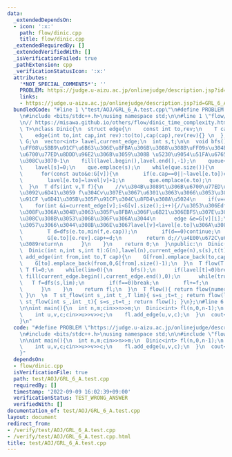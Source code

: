 ```yaml
---
data:
  _extendedDependsOn:
  - icon: ':x:'
    path: flow/dinic.cpp
    title: flow/dinic.cpp
  _extendedRequiredBy: []
  _extendedVerifiedWith: []
  _isVerificationFailed: true
  _pathExtension: cpp
  _verificationStatusIcon: ':x:'
  attributes:
    '*NOT_SPECIAL_COMMENTS*': ''
    PROBLEM: https://judge.u-aizu.ac.jp/onlinejudge/description.jsp?id=GRL_6_A
    links:
    - https://judge.u-aizu.ac.jp/onlinejudge/description.jsp?id=GRL_6_A
  bundledCode: "#line 1 \"test/AOJ/GRL_6_A.test.cpp\"\n#define PROBLEM \"https://judge.u-aizu.ac.jp/onlinejudge/description.jsp?id=GRL_6_A\"\
    \n#include <bits/stdc++.h>\nusing namespace std;\n\n#line 1 \"flow/dinic.cpp\"\
    \n// https://misawa.github.io/others/flow/dinic_time_complexity.html\ntemplate<typename\
    \ T>\nclass Dinic{\n  struct edge{\n    const int to,rev;\n    T cap;\n    edge(){}\n\
    \    edge(int to,int cap,int rev):to(to),cap(cap),rev(rev){} \n  };\n  vector<vector<edge>>\
    \ G;\n  vector<int> lavel,current_edge;\n  int s,t;\n\n  void bfs(){\n    //lavel[v]\u3092\
    \uFF08\u5BB9\u91CF\u6B63\u306E\u8FBA\u306B\u3088\u308B\uFF09s\u304B\u3089\u306E\
    \u6700\u77ED\u8DDD\u96E2\u306B\u3059\u308B \u5230\u9054\u51FA\u6765\u306A\u3051\
    \u308C\u3070-1\n    fill(lavel.begin(),lavel.end(),-1);\n    queue<int> que;\n\
    \    lavel[s]=0;\n    que.emplace(s);\n    while(que.size()){\n      int v=que.front();que.pop();\n\
    \      for(const auto&e:G[v]){\n        if(e.cap==0||~lavel[e.to])continue;\n\
    \        lavel[e.to]=lavel[v]+1;\n        que.emplace(e.to);\n      }\n    }\n\
    \  }\n  T dfs(int v,T f){\n    //v\u304B\u3089t\u306B\u6700\u77ED\u8DEF\u3067\u6C34\
    \u3092\u6D41\u3059 f\u304Cv\u307E\u3067\u6301\u3063\u3066\u3053\u308C\u305F\u6C34\
    \u91CF \u6D41\u305B\u305F\u91CF\u304C\u8FD4\u308A\u5024\n    if(v==t)return f;\n\
    \    for(int &i=current_edge[v];i<G[v].size();i++){//\u3053\u306Edfs\u3067\u4F7F\
    \u308F\u306A\u304B\u3063\u305F\u8FBA\u306F\u6B21\u306EBFS\u307E\u3067\u4F7F\u308F\
    \u308C\u308B\u3053\u3068\u306F\u306A\u3044\n      edge &e=G[v][i];\n      if(e.cap>0&&lavel[v]<lavel[e.to]){//bfs\u3092\
    \u3057\u3066\u3044\u308B\u306E\u3067lavel[v]<lavel[e.to]\u306A\u3089lavel[v]+1==lavel[e.to]\n\
    \        T d=dfs(e.to,min(f,e.cap));\n        if(d==0)continue;\n        e.cap-=d;\n\
    \        G[e.to][e.rev].cap+=d;\n        return d;//\u4E00\u672C\u6D41\u305B\u305F\
    \u3089return\n      }\n    }\n    return 0;\n  }\npublic:\n  Dinic()=default;\n\
    \  Dinic(int n,int s,int t):G(n),lavel(n),current_edge(n),s(s),t(t){}\n\n  void\
    \ add_edge(int from,int to,T cap){\n    G[from].emplace_back(to,cap,G[to].size());\n\
    \    G[to].emplace_back(from,0,G[from].size()-1);\n  }\n  T flow(T lim){\n   \
    \ T fl=0;\n    while(lim>0){\n      bfs();\n      if(lavel[t]<0)break;\n     \
    \ fill(current_edge.begin(),current_edge.end(),0);\n      while(true){\n     \
    \   T f=dfs(s,lim);\n        if(f==0)break;\n        fl+=f;\n        lim-=f;\n\
    \      }\n    }\n    return fl;\n  }\n  T flow(){ return flow(numeric_limits<T>::max()/2);\
    \ }\n  \n  T st_flow(int s_,int t_,T lim){ s=s_;t=t_; return flow(lim);}\n  T\
    \ st_flow(int s_,int _t){ s=s_;t=t_; return flow(); }\n};\n#line 6 \"test/AOJ/GRL_6_A.test.cpp\"\
    \n\nint main(){\n  int n,m;cin>>n>>m;\n  Dinic<int> fl(n,0,n-1);\n  while(m--){\n\
    \    int u,v,c;cin>>u>>v>>c;\n    fl.add_edge(u,v,c);\n  }\n  cout<<fl.flow()<<endl;\n\
    }\n"
  code: "#define PROBLEM \"https://judge.u-aizu.ac.jp/onlinejudge/description.jsp?id=GRL_6_A\"\
    \n#include <bits/stdc++.h>\nusing namespace std;\n\n#include \"flow/dinic.cpp\"\
    \n\nint main(){\n  int n,m;cin>>n>>m;\n  Dinic<int> fl(n,0,n-1);\n  while(m--){\n\
    \    int u,v,c;cin>>u>>v>>c;\n    fl.add_edge(u,v,c);\n  }\n  cout<<fl.flow()<<endl;\n\
    }"
  dependsOn:
  - flow/dinic.cpp
  isVerificationFile: true
  path: test/AOJ/GRL_6_A.test.cpp
  requiredBy: []
  timestamp: '2022-09-09 16:02:39+09:00'
  verificationStatus: TEST_WRONG_ANSWER
  verifiedWith: []
documentation_of: test/AOJ/GRL_6_A.test.cpp
layout: document
redirect_from:
- /verify/test/AOJ/GRL_6_A.test.cpp
- /verify/test/AOJ/GRL_6_A.test.cpp.html
title: test/AOJ/GRL_6_A.test.cpp
---
```

